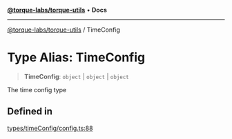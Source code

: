 [**@torque-labs/torque-utils**](../README.md) • **Docs**

***

[@torque-labs/torque-utils](../README.md) / TimeConfig

# Type Alias: TimeConfig

> **TimeConfig**: `object` \| `object` \| `object`

The time config type

## Defined in

[types/timeConfig/config.ts:88](https://github.com/torque-labs/torque-utils/blob/a612e615fa21888d00ebb7bf70f9910fab4be80a/types/timeConfig/config.ts#L88)
